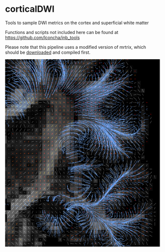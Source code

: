 # corticalDWI
Tools to sample DWI metrics on the cortex and superficial white matter

Functions and scripts not included here can be found at https://github.com/lconcha/inb_tools

Please note that this pipeline uses a modified version of mrtrix, which should be [downloaded](https://github.com/lconcha/mrtrix3) and compiled first.


![cover](images/cover.png)
